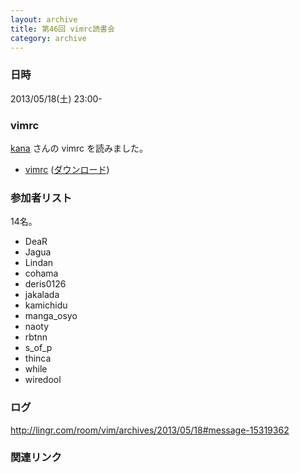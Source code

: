 ```yaml
---
layout: archive
title: 第46回 vimrc読書会
category: archive
---
```


### 日時
2013/05/18(土) 23:00-

### vimrc
[kana](https://github.com/kana) さんの vimrc を読みました。

- [vimrc](https://github.com/kana/config/blob/cc6216eddbf9abc68526d90335f2d42cd43978ed/vim/personal/dot.vimrc) ([ダウンロード](https://raw.github.com/kana/config/cc6216eddbf9abc68526d90335f2d42cd43978ed/vim/personal/dot.vimrc))

### 参加者リスト

14名。

- DeaR
- Jagua
- Lindan
- cohama
- deris0126
- jakalada
- kamichidu
- manga_osyo
- naoty
- rbtnn
- s_of_p
- thinca
- while
- wiredool


### ログ
<http://lingr.com/room/vim/archives/2013/05/18#message-15319362>

### 関連リンク

